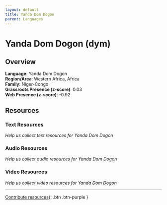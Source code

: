 ```yaml
---
layout: default
title: Yanda Dom Dogon
parent: Languages
---
```


# Yanda Dom Dogon (dym)

## Overview

**Language**: Yanda Dom Dogon  
**Region/Area**: Western Africa, Africa  
**Family**: Niger-Congo  
**Grassroots Presence (z-score)**: 0.03  
**Web Presence (z-score)**: -0.92  

## Resources

### Text Resources
*Help us collect text resources for Yanda Dom Dogon*

### Audio Resources
*Help us collect audio resources for Yanda Dom Dogon*

### Video Resources
*Help us collect video resources for Yanda Dom Dogon*

---

[Contribute resources](https://forms.office.com/e/1SfLJx3u1r){: .btn .btn-purple }
